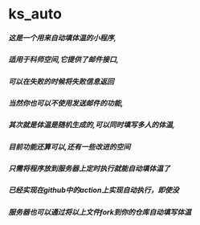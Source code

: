 # ks_auto
##### 这是一个用来自动填体温的小程序,<br>

##### 适用于科师空间,它提供了邮件接口,<br>

##### 可以在失败的时候将失败信息返回<br>

##### 当然你也可以不使用发送邮件的功能,<br>

##### 其次就是体温是随机生成的,可以同时填写多人的体温,<br>

##### 目前功能还算可以,还有一些改进的空间<br>

##### 只需将程序放到服务器上定时执行就能自动填体温了<br>

##### 已经实现在github中的action上实现自动执行，即使没<br>

##### 服务器也可以通过将以上文件fork到你的仓库自动填写体温


